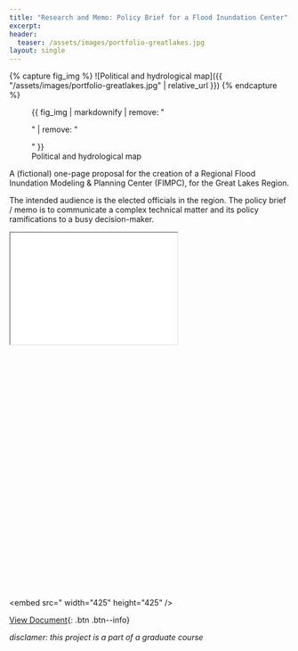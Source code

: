 ```yaml
---
title: "Research and Memo: Policy Brief for a Flood Inundation Center"
excerpt: 
header:
  teaser: /assets/images/portfolio-greatlakes.jpg
layout: single
---
```

{% capture fig_img %}
![Political and hydrological map]({{ "/assets/images/portfolio-greatlakes.jpg" | relative_url }})
{% endcapture %}

<figure>
  {{ fig_img | markdownify | remove: "<p>" | remove: "</p>" }}
  <figcaption>Political and hydrological map</figcaption>
</figure>

A (fictional) one-page proposal for the creation of a Regional Flood Inundation Modeling & Planning Center (FIMPC), for the Great Lakes Region. 

The intended audience is the elected officials in the region. The policy brief / memo is to communicate a complex technical matter and its policy ramifications to a busy decision-maker.

<iframe src="assets/doc/policyBrief_FIMPC.pdf#toolbar=0&navpanes=0&scrollbar=0"" height="200" width="300"></iframe>

<embed
  src="G:/Github/web/assets/doc/policyBrief_FIMPC.pdf#toolbar=0&navpanes=0&scrollbar=0"
  width="425" height="425" />



<embed
  src="
  width="425" height="425" />


[View Document](https://github.com/gillianzhaoxz/web/blob/master/assets/doc/policyBrief_FIMPC.pdf){: .btn .btn--info}

_disclamer: this project is a part of a graduate course_